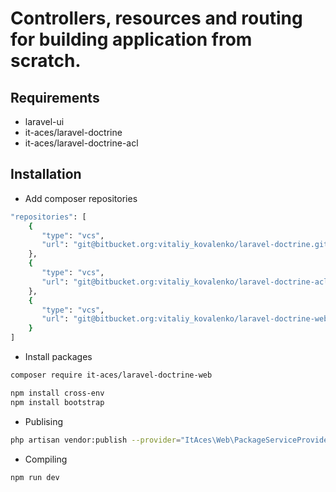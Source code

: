 # Controllers, resources and routing for building application from scratch.

## Requirements

* laravel-ui
* it-aces/laravel-doctrine
* it-aces/laravel-doctrine-acl

## Installation

* Add composer repositories

```BASH
"repositories": [
	{
       "type": "vcs",
       "url": "git@bitbucket.org:vitaliy_kovalenko/laravel-doctrine.git"
    },
    {
       "type": "vcs",
       "url": "git@bitbucket.org:vitaliy_kovalenko/laravel-doctrine-acl.git"
    },
    {
       "type": "vcs",
       "url": "git@bitbucket.org:vitaliy_kovalenko/laravel-doctrine-web.git"
    }
]
```

* Install packages

```BASH
composer require it-aces/laravel-doctrine-web
```

```BASH
npm install cross-env
npm install bootstrap
```

* Publising

```BASH
php artisan vendor:publish --provider="ItAces\Web\PackageServiceProvider"
```

* Compiling

```BASH
npm run dev
```

